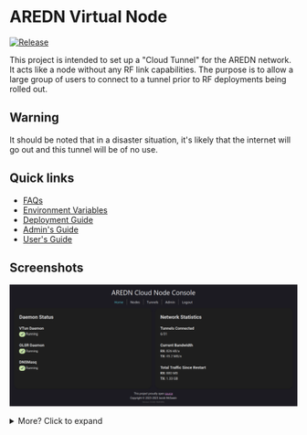 # AREDN Virtual Node

[![Release](https://github.com/USA-RedDragon/aredn-cloud-tunnel/actions/workflows/release.yaml/badge.svg)](https://github.com/USA-RedDragon/aredn-cloud-tunnel/actions/workflows/release.yaml)

This project is intended to set up a "Cloud Tunnel" for the AREDN network. It acts like a node without any RF link capabilities. The purpose is to allow a large group of users to connect to a tunnel prior to RF deployments being rolled out.

## Warning

It should be noted that in a disaster situation, it's likely that the internet will go out and this tunnel will be of no use.

## Quick links

- [FAQs](https://github.com/USA-RedDragon/aredn-cloud-tunnel/wiki/FAQ)
- [Environment Variables](https://github.com/USA-RedDragon/aredn-cloud-tunnel/wiki/Environment-Variables)
- [Deployment Guide](https://github.com/USA-RedDragon/aredn-cloud-tunnel/wiki/Deployment-Guide)
- [Admin's Guide](https://github.com/USA-RedDragon/aredn-cloud-tunnel/wiki/Admin's-Guide)
- [User's Guide](https://github.com/USA-RedDragon/aredn-cloud-tunnel/wiki/User's-Guide)

## Screenshots

![Homepage](/doc/Screenshots/homepage.png)

<details>
  <summary>More? Click to expand</summary>

![Nodes](doc/Screenshots/nodes.png)

![Tunnels](doc/Screenshots/tunnels.png)

![Tunnel Enrollment](doc/Screenshots/tunnel-enrollment.png)

![Tunnel Management](doc/Screenshots/tunnel-management.png)

![User Management](doc/Screenshots/user-management.png)
</details>

